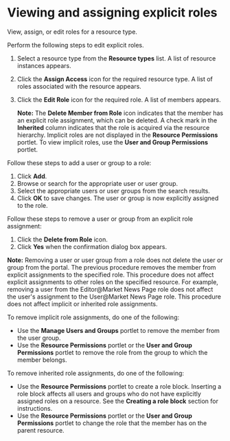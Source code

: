 # Viewing and assigning explicit roles



View, assign, or edit roles for a resource type.

Perform the following steps to edit explicit roles.

1.  Select a resource type from the **Resource types** list. A list of resource instances appears.

2.  Click the **Assign Access** icon for the required resource type. A list of roles associated with the resource appears.

3.  Click the **Edit Role** icon for the required role. A list of members appears.

    **Note:** The **Delete Member from Role** icon indicates that the member has an explicit role assignment, which can be deleted. A check mark in the **Inherited** column indicates that the role is acquired via the resource hierarchy. Implicit roles are not displayed in the **Resource Permissions** portlet. To view implicit roles, use the **User and Group Permissions** portlet.


Follow these steps to add a user or group to a role:

1.  Click **Add**.
2.  Browse or search for the appropriate user or user group.
3.  Select the appropriate users or user groups from the search results.
4.  Click **OK** to save changes. The user or group is now explicitly assigned to the role.

Follow these steps to remove a user or group from an explicit role assignment:

1.  Click the **Delete from Role** icon.
2.  Click **Yes** when the confirmation dialog box appears.

**Note:** Removing a user or user group from a role does not delete the user or group from the portal. The previous procedure removes the member from explicit assignments to the specified role. This procedure does not affect explicit assignments to other roles on the specified resource. For example, removing a user from the Editor@Market News Page role does not affect the user's assignment to the User@Market News Page role. This procedure does not affect implicit or inherited role assignments.

To remove implicit role assignments, do one of the following:

-   Use the **Manage Users and Groups** portlet to remove the member from the user group.
-   Use the **Resource Permissions** portlet or the **User and Group Permissions** portlet to remove the role from the group to which the member belongs.

To remove inherited role assignments, do one of the following:

-   Use the **Resource Permissions** portlet to create a role block. Inserting a role block affects all users and groups who do not have explicitly assigned roles on a resource. See the **Creating a role block** section for instructions.
-   Use the **Resource Permissions** portlet or the **User and Group Permissions** portlet to change the role that the member has on the parent resource.

